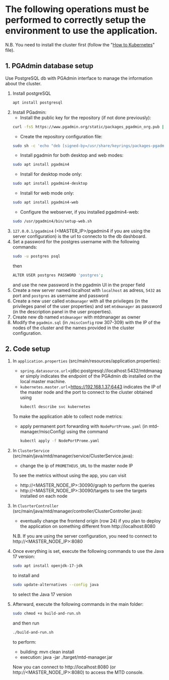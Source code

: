 # The following operations must be performed to correctly setup the environment to use the application. 
N.B. You need to install the cluster first (follow the "[How to Kubernetes](How_to_kubernetes.md)" file).

## 1. PGAdmin database setup

Use PostgreSQL db with PGAdmin interface to manage the information about the cluster.
1. Install postgreSQL
	```sh	
 	apt install postgresql
 	```
2. Install PGadmin:
	- Install the public key for the repository (if not done previously):
	```sh	
 	curl -fsS https://www.pgadmin.org/static/packages_pgadmin_org.pub | sudo gpg --dearmor -o /usr/share/keyrings/packages-pgadmin-org.gpg
 	```
 	- Create the repository configuration file:
	```sh
	sudo sh -c 'echo "deb [signed-by=/usr/share/keyrings/packages-pgadmin-org.gpg] https://ftp.postgresql.org/pub/pgadmin/pgadmin4/apt/$(lsb_release -cs) pgadmin4 main" > /etc/apt/sources.list.d/pgadmin4.list && apt update'
 	```
	- Install pgadmin for both desktop and web modes:
	```sh
 	sudo apt install pgadmin4
 	```
	- Install for desktop mode only:
	```sh
	sudo apt install pgadmin4-desktop
 	```
	- Install for web mode only:
	```sh
	sudo apt install pgadmin4-web
 	```
	- Configure the webserver, if you installed pgadmin4-web:
	```sh
	sudo /usr/pgadmin4/bin/setup-web.sh
 	```
3. `127.0.0.1/pgadmin4` (<MASTER_IP>/pgadmin4 if you are using the server configuration) is the url to connecto to the db dashboard.
4. Set a password for the postgres username with the following commands:
 	```sh
	sudo -u postgres psql
 	```
	then
 	```sh
 	ALTER USER postgres PASSWORD 'postgres';
 	```
 	and use the new password in the pgadmin UI in the proper field
5. Create a new server named localhost with `localhost` as adress, `5432` as port and `postgres` as username and password
7. Create a new user called `mtdmanager` with all the privileges (in the privileges panel of the user properties) and set `mtdmanager` as password (in the description panel in the user properties).
8. Create new db named `mtdmanager` with mtdmanager as owner
9. Modify the `pgadmin.sql` (in `/miscConfig` row 307-309) with the IP of the nodes of the cluster and the names provided in the cluster configuration.

## 2. Code setup
1. In `application.properties` (src/main/resources/application.properties):
  	- `spring.datasource.url`=jdbc:postgresql://localhost:5432/mtdmanager simply indicates the endpoint of the PGAdmin db installed on the local master machine.
  	- `kubernetes.master.url`=https://192.168.1.37:6443 indicates the IP of the master node and the port to connect to the cluster obtained using
      	```sh
      	kubectl describe svc kubernetes
      	```
      
	To make the application able to collect node metrics:
  	- apply permanent port forwarding with `NodePortProme.yaml` (in mtd-manager/miscConfig) using the command
    	```sh
    	kubectl apply -f NodePortProme.yaml
    	```
    
3. In `ClusterService` (src/main/java/mtd/manager/service/ClusterService.java):
	- change the ip of `PROMETHEUS_URL` to the master node IP

	To see the metrics without using the app, you can visit 
  	- http://<MASTER_NODE_IP>:30090/graph to perform the queries
  	- http://<MASTER_NODE_IP>:30090/targets to see the targets installed on each node

4. In `ClusrterController` (src/main/java/mtd/manager/controller/ClusterController.java):
  	- eventually change the frontend origin (row 24) if you plan to deploy the application on something different from http://localhost:8080

	N.B. If you are using the server configuration, you need to connect to http://<MASTER_NODE_IP>:8080

5. Once everything is set, execute the following commands to use the Java 17 version:
	```sh
	sudo apt install openjdk-17-jdk
	```
	to install and 
	```sh
	sudo update-alternatives --config java
	```
	to select the Java 17 version

6. Afterward, execute the following commands in the main folder:
	```sh
	sudo chmod +x build-and-run.sh
	```
	and then run
	```sh
	./build-and-run.sh
	```
	to perform:
  	- building: mvn clean install
  	- execution: java -jar ./target/mtd-manager.jar  

	Now you can connect to http://localhost:8080 (or http://<MASTER_NODE_IP>:8080) to access the MTD console.
